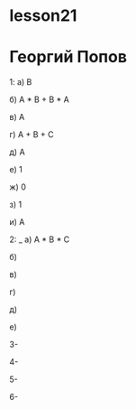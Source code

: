 # lesson21

# Георгий Попов 

1:
  а) B

  б) A * B + B * A

  в) A

  г) A + B + C

  д) A

  е) 1

  ж) 0 

  з) 1

  и) A

2:
             _
  а) A * B * C

  б)

  в)

  г)

  д)

  е)

3-

4-

5-

6-
